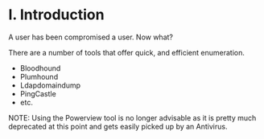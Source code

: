 # I. Introduction

A user has been compromised a user. Now what?

There are a number of tools that offer quick, and efficient enumeration.

- Bloodhound
- Plumhound
- Ldapdomaindump
- PingCastle
- etc.

NOTE: Using the Powerview tool is no longer advisable as it is pretty much deprecated at this point and gets easily picked up by an Antivirus.